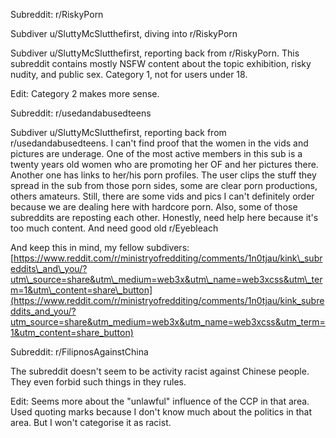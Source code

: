 Subreddit: r/RiskyPorn

Subdiver u/SluttyMcSlutthefirst, diving into r/RiskyPorn

Subdiver u/SluttyMcSlutthefirst, reporting back from r/RiskyPorn. This subreddit contains mostly NSFW content about the topic exhibition,  risky nudity, and public sex. Category 1, not for users under 18.

Edit: Category 2 makes more sense.

Subreddit: r/usedandabusedteens

Subdiver u/SluttyMcSlutthefirst, reporting back from r/usedandabusedteens. I can't find proof that the women in the vids and pictures are underage. One of the most active members in this sub is a twenty years old women who are promoting her OF and her pictures there. Another one has links to her/his porn profiles. The user clips the stuff they spread in the sub from those porn sides, some are clear porn productions, others amateurs. Still, there are some vids and pics I can't definitely order because we are dealing here with hardcore porn. Also, some of those subreddits are reposting each other. Honestly, need help here because it's too much content. And need good old r/Eyebleach 

And keep this in mind, my fellow subdivers: [https://www.reddit.com/r/ministryofredditing/comments/1n0tjau/kink\_subreddits\_and\_you/?utm\_source=share&utm\_medium=web3x&utm\_name=web3xcss&utm\_term=1&utm\_content=share\_button](https://www.reddit.com/r/ministryofredditing/comments/1n0tjau/kink_subreddits_and_you/?utm_source=share&utm_medium=web3x&utm_name=web3xcss&utm_term=1&utm_content=share_button)

Subreddit: r/FilipnosAgainstChina

The subreddit doesn't seem to be activity racist against Chinese people. They even forbid such things in they rules.

Edit: Seems more about the "unlawful" influence of the CCP in that area. Used quoting marks because I don't know much about the politics in that area. But I won't categorise it as racist.
